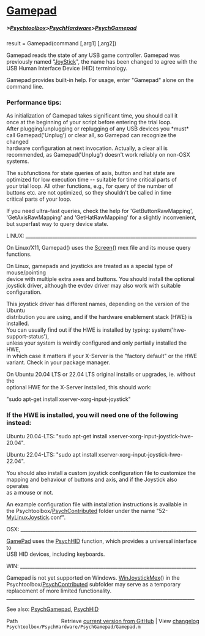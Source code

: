 # [Gamepad](Gamepad)
##### >[Psychtoolbox](Psychtoolbox)>[PsychHardware](PsychHardware)>[PsychGamepad](PsychGamepad)

result = Gamepad(command [,arg1] [,arg2])  
  
Gamepad reads the state of any USB game controller. Gamepad was  
previously named "[JoyStick](JoyStick)", the name has been changed to agree with the  
USB Human Interface Device (HID) terminology.  
  
Gamepad provides built-in help.  For usage, enter "Gamepad" alone on the  
command line.  
  
### Performance tips:  
  
As initialization of Gamepad takes significant time, you should call it  
once at the beginning of your script before entering the trial loop.  
After plugging/unplugging or replugging of any USB devices you \*must\*  
call Gamepad('Unplug') or clear all, so Gamepad can recognize the changed  
hardware configuration at next invocation. Actually, a clear all is  
recommended, as Gamepad('Unplug') doesn't work reliably on non-OSX systems.  
  
The subfunctions for state queries of axis, button and hat state are  
optimized for low execution time -- suitable for time critical parts of  
your trial loop. All other functions, e.g., for query of the number of  
buttons etc. are not optimized, so they shouldn't be called in time  
critical parts of your loop.  
  
If you need ultra-fast queries, check the help for 'GetButtonRawMapping',  
'GetAxisRawMapping' and 'GetHatRawMapping' for a slightly inconvenient,  
but superfast way to query device state.  
  
  
LINUX: \_\_\_\_\_\_\_\_\_\_\_\_\_\_\_\_\_\_\_\_\_\_\_\_\_\_\_\_\_\_\_\_\_\_\_\_\_\_\_\_\_\_\_\_\_\_\_\_\_\_\_\_\_\_\_\_\_\_\_\_\_\_\_\_\_\_\_\_\_\_  
  
On Linux/X11, Gamepad() uses the [Screen](Screen)() mex file and its mouse query functions.  
  
On Linux, gamepads and joysticks are treated as a special type of mouse/pointing  
device with multiple extra axes and buttons. You should install the optional  
joystick driver, although the evdev driver may also work with suitable configuration.  
  
This joystick driver has different names, depending on the version of the Ubuntu  
distribution you are using, and if the hardware enablement stack (HWE) is installed.  
You can usually find out if the HWE is installed by typing: system('hwe-support-status'),  
unless your system is weirdly configured and only partially installed the HWE,  
in which case it matters if your X-Server is the "factory default" or the HWE  
variant. Check in your package manager.  
  
On Ubuntu 20.04 LTS or 22.04 LTS original installs or upgrades, ie. without the  
optional HWE for the X-Server installed, this should work:  
  
"sudo apt-get install xserver-xorg-input-joystick"  
  
### If the HWE is installed, you will need one of the following instead:  
  
Ubuntu 20.04-LTS: "sudo apt-get install xserver-xorg-input-joystick-hwe-20.04".  
  
Ubuntu 22.04-LTS: "sudo apt install xserver-xorg-input-joystick-hwe-22.04".  
  
You should also install a custom joystick configuration file to customize the  
mapping  and behaviour of buttons and axis, and if the Joystick also operates  
as a mouse or not.  
  
An example configuration file with installation instructions is  available in  
the Psychtoolbox/[PsychContributed](PsychContributed) folder under the name "52-[MyLinuxJoystick](MyLinuxJoystick).conf".  
  
OSX: \_\_\_\_\_\_\_\_\_\_\_\_\_\_\_\_\_\_\_\_\_\_\_\_\_\_\_\_\_\_\_\_\_\_\_\_\_\_\_\_\_\_\_\_\_\_\_\_\_\_\_\_\_\_\_\_\_\_\_\_\_\_\_\_\_\_\_\_\_\_\_\_  
  
[GamePad](GamePad) uses the [PsychHID](PsychHID) function, which provides a universal interface to  
USB HID devices, including keyboards.  
  
WIN: \_\_\_\_\_\_\_\_\_\_\_\_\_\_\_\_\_\_\_\_\_\_\_\_\_\_\_\_\_\_\_\_\_\_\_\_\_\_\_\_\_\_\_\_\_\_\_\_\_\_\_\_\_\_\_\_\_\_\_\_\_\_\_\_\_\_\_\_\_\_\_\_  
  
Gamepad is not yet supported on Windows. [WinJoystickMex](WinJoystickMex)() in the  
Psychtoolbox/[PsychContributed](PsychContributed) subfolder may serve as a temporary  
replacement of more limited functionality.  
\_\_\_\_\_\_\_\_\_\_\_\_\_\_\_\_\_\_\_\_\_\_\_\_\_\_\_\_\_\_\_\_\_\_\_\_\_\_\_\_\_\_\_\_\_\_\_\_\_\_\_\_\_\_\_\_\_\_\_\_\_\_\_\_\_\_\_\_\_\_\_\_\_\_\_\_\_  
  
See also: [PsychGamepad](PsychGamepad), [PsychHID](PsychHID)  




<div class="code_header" style="text-align:right;">
  <span style="float:left;">Path&nbsp;&nbsp;</span> <span class="counter">Retrieve <a href=
  "https://raw.github.com/Psychtoolbox-3/Psychtoolbox-3/beta/Psychtoolbox/PsychHardware/PsychGamepad/Gamepad.m">current version from GitHub</a> | View <a href=
  "https://github.com/Psychtoolbox-3/Psychtoolbox-3/commits/beta/Psychtoolbox/PsychHardware/PsychGamepad/Gamepad.m">changelog</a></span>
</div>
<div class="code">
  <code>Psychtoolbox/PsychHardware/PsychGamepad/Gamepad.m</code>
</div>


